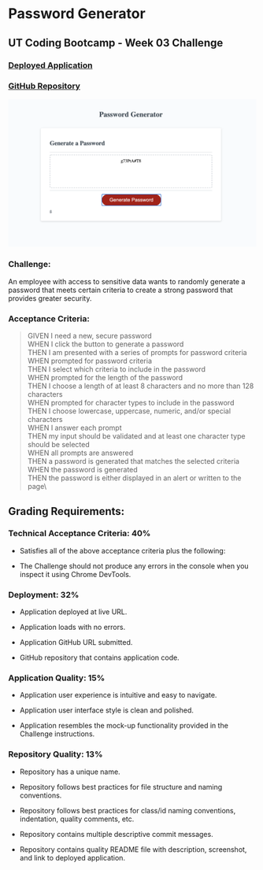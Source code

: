 # Password Generator
## UT Coding Bootcamp - Week 03 Challenge
### [Deployed Application](https://sarah-safarzadeh.github.io/Password-Generator/)
### [GitHub Repository](https://github.com/Sarah-Safarzadeh/Password-Generator)
![Functioning Password Generator](/Develop/Images/screenshot.png)
### Challenge:
An employee with access to sensitive data wants to randomly generate a password that meets certain criteria to create a strong password that provides greater security.
### Acceptance Criteria:
>GIVEN I need a new, secure password\
>WHEN I click the button to generate a password\
>THEN I am presented with a series of prompts for password criteria\
>WHEN prompted for password criteria\
>THEN I select which criteria to include in the password\
>WHEN prompted for the length of the password\
>THEN I choose a length of at least 8 characters and no more than 128 characters\
>WHEN prompted for character types to include in the password\
>THEN I choose lowercase, uppercase, numeric, and/or special characters\
>WHEN I answer each prompt\
>THEN my input should be validated and at least one character type should be selected\
>WHEN all prompts are answered\
>THEN a password is generated that matches the selected criteria\
>WHEN the password is generated\
>THEN the password is either displayed in an alert or written to the page\
## Grading Requirements:
### Technical Acceptance Criteria: 40%

* Satisfies all of the above acceptance criteria plus the following:

* The Challenge should not produce any errors in the console when you inspect it using Chrome DevTools.

### Deployment: 32%
* Application deployed at live URL.

* Application loads with no errors.

* Application GitHub URL submitted.

* GitHub repository that contains application code.

### Application Quality: 15%
* Application user experience is intuitive and easy to navigate.

* Application user interface style is clean and polished.

* Application resembles the mock-up functionality provided in the Challenge instructions.

### Repository Quality: 13%
* Repository has a unique name.

* Repository follows best practices for file structure and naming conventions.

* Repository follows best practices for class/id naming conventions, indentation, quality comments, etc.

* Repository contains multiple descriptive commit messages.

* Repository contains quality README file with description, screenshot, and link to deployed application.